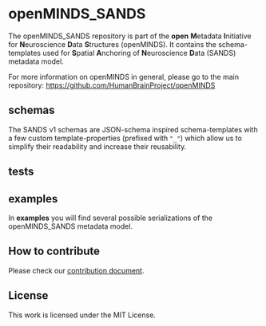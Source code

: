 # openMINDS_SANDS

The openMINDS_SANDS repository is part of the **open** **M**etadata **I**nitiative for **N**euroscience **D**ata **S**tructures (openMINDS). It contains the 
schema-templates used for **S**patial **A**nchoring of **N**euroscience **D**ata (SANDS) metadata model.

For more information on openMINDS in general, please go to the main repository: https://github.com/HumanBrainProject/openMINDS

## schemas
The SANDS v1 schemas are JSON-schema inspired schema-templates with a few custom template-properties (prefixed with `"_"`) which allow us to simplify their readability and increase their reusability.

## tests

## examples
In **examples** you will find several possible serializations of the openMINDS_SANDS metadata model.

## How to contribute
Please check our [contribution document](./CONTRIBUTING.md).

## License
This work is licensed under the MIT License.
